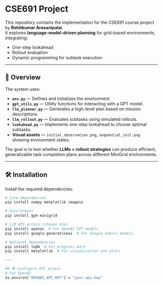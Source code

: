# CSE691 Project

This repository contains the implementation for the CSE691 course project by **Rohitkumar Arasanipalai**.  
It explores **language-model-driven planning** for grid-based environments, integrating:
- One-step lookahead
- Rollout evaluation
- Dynamic programming for subtask execution

---

## 📌 Overview

The system uses:
- **`env.py`** — Defines and initializes the environment.
- **`gpt_utils.py`** — Utility functions for interacting with a GPT model.
- **`llm_planner.py`** — Generates a high-level plan based on mission descriptions.
- **`llm_rollout.py`** — Evaluates subtasks using simulated rollouts.
- **`lookahead.py`** — Implements one-step lookahead to choose optimal subtasks.
- **Visual assets** — `initial_observation.png`, `sequential_init.png` showing environment states.

The goal is to test whether **LLMs + rollout strategies** can produce efficient, generalizable task completion plans across different MiniGrid environments.

---

## 🛠 Installation

Install the required dependencies:

```bash
# Core dependencies
pip install numpy matplotlib imageio

# Environment
pip install gym minigrid

# LLM API access (choose one)
pip install openai  # For OpenAI GPT models
pip install google-generativeai  # For Google Gemini models

# Optional dependencies
pip install tqdm  # For progress bars
pip install matplotlib  # For visualization and plots

---

## 🛠 Configure API access 
# For OpenAI
os.environ["OPENAI_API_KEY"] = "your-api-key"


